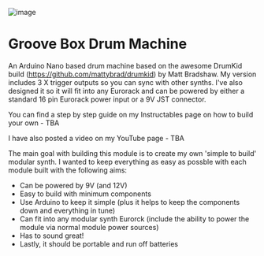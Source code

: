 ![image](https://github.com/user-attachments/assets/4eea0471-dde1-4ed7-b2dd-f4e1370c1a82)
# Groove Box Drum Machine
An Arduino Nano based drum machine based on the awesome DrumKid build (https://github.com/mattybrad/drumkid) by Matt Bradshaw.  My version includes 3 X trigger outputs so you can sync with other synths.  I've also designed it so it will fit into any Eurorack and can be powered by either a standard 16 pin Eurorack power input or a 9V JST connector.

You can find a step by step guide on my Instructables page on how to build your own - TBA

I have also posted a video on my YouTube page - TBA

The main goal with building this module is to create my own 'simple to build' modular synth. I wanted to keep everything as easy as possble with each module built with the following aims:

 - Can be powered by 9V (and 12V)
 - Easy to build with minimum components
 - Use Arduino to keep it simple (plus it helps to keep the components down and everything in tune)
 - Can fit into any modular synth Eurorck (include the ability to power the module via normal module power sources)
 - Has to sound great!
- Lastly, it should be portable and run off batteries

